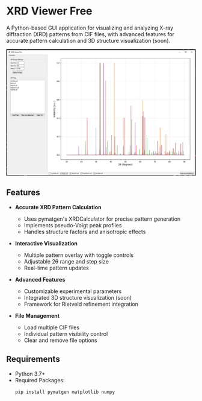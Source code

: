 # XRD Viewer Free

A Python-based GUI application for visualizing and analyzing X-ray diffraction (XRD) patterns from CIF files, with advanced features for accurate pattern calculation and 3D structure visualization (soon).

![XRD Viewer Screenshot](image.png)

## Features

- **Accurate XRD Pattern Calculation**
  - Uses pymatgen's XRDCalculator for precise pattern generation
  - Implements pseudo-Voigt peak profiles
  - Handles structure factors and anisotropic effects

- **Interactive Visualization**
  - Multiple pattern overlay with toggle controls
  - Adjustable 2θ range and step size
  - Real-time pattern updates

- **Advanced Features**
  - Customizable experimental parameters
  - Integrated 3D structure visualization (soon)
  - Framework for Rietveld refinement integration

- **File Management**
  - Load multiple CIF files
  - Individual pattern visibility control
  - Clear and remove file options

## Requirements

- Python 3.7+
- Required Packages:
  ```bash
  pip install pymatgen matplotlib numpy